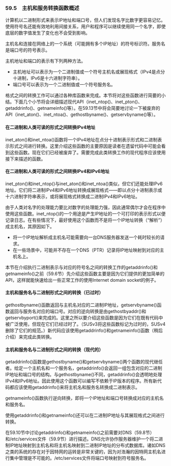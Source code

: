 ### 59.5　主机和服务转换函数概述

计算机以二进制形式来表示IP地址和端口号，但人们发现名字比数字更容易记忆。使用符号名还能有效地利用间接关系，用户和程序可以继续使用同一个名字，即使底层的数字值发生了变化也不会受到影响。

主机名和连接在网络上的一个系统（可能拥有多个IP地址）的符号标识符。服务名是端口号的符号表示。

主机地址和端口的表示有下列两种方法。

+ 主机地址可以表示为一个二进制值或一个符号主机名或展现格式（IPv4是点分十进制，IPv6是十六进制字符串）。
+ 端口号可以表示为一个二进制值或一个符号服务名。

格式之间的转换工作可以通过各种库函数来完成。本节将对这些函数进行简要的小结。下面几个小节将会详细描述现代API（inet_ntop()、inet_pton()、getaddrinfo()、getnameinfo()等）。在59.13节中将会简要地讨论一下被废弃的API（inet_aton()、inet_ntoa()、gethostbyname()、getservbyname()等）。

#### 在二进制和人类可读的形式之间转换IPv4地址

inet_aton()和inet_ntoa()函数将一个IPv4地址在点分十进制表示形式和二进制表示形式之间进行转换。这里介绍这些函数的主要原因是读者在遗留代码中可能会看到这些函数。现在它们已经被废弃了。需要完成此类转换工作的现代程序应该使用接下来描述的函数。

#### 在二进制和人类可读的形式之间转换IPv4和IPv6地址

inet_pton()和inet_ntop()与inet_aton()和inet_ntoa()类似，但它们还能处理IPv6地址。它们将二进制IPv4和IPv6地址转换成展现格式——即以点分十进制表示或十六进制字符串表示，或将展现格式转换成二进制IPv4和IPv6地址。

由于人类对名字的处理能力要比对数字的处理能力强，因此通常偶尔才会在程序中使用这些函数。inet_ntop()的一个用途是产生IP地址的一个可打印的表示形式以便记录日志。在有些情况下，最好使用这个函数而不是将一个IP地址转换（“解析”）成主机名，其原因如下。

+ 将一个IP地址解析成主机名可能需要向一台DNS服务器发送一个耗时较长的请求。
+ 在一些场景中，可能并不存在一个DNS（PTR）记录将IP地址映射到对应的主机名上。

本节在介绍执行二进制表示与对应的符号名之间的转换工作的getaddrinfo()和getnameinfo()之前（59.6节）先介绍这些函数主要是因为它们提供的更加简单的API，这样就能快速给出一些正常工作的使用Internet domain socket的例子。

#### 主机和服务名与二进制形式之间的转换（已过时）

gethostbyname()函数返回与主机名对应的二进制IP地址，getservbyname()函数返回与服务名对应的端口号。对应的逆向转换是由gethostbyaddr()和getservbyport()来完成的。这里之所以要介绍这些函数是因为它们在既有代码中被广泛使用，但现在它们已经过时了。（SUSv3将这些函数标记为过时的，SUSv4删除了它们的规范。）新代码应该使用getaddrinfo()和getnameinfo()函数（稍后介绍）来完成此类转换。

#### 主机和服务名与二进制形式之间的转换（现代的）

getaddrinfo()函数是gethostbyname()和getservbyname()两个函数的现代继任者。给定一个主机名和一个服务名，getaddrinfo()会返回一组包含对应的二进制IP地址和端口号的结构。与gethostbyname()不同，getaddrinfo()会透明地处理IPv4和IPv6地址。因此使用这个函数可以编写不依赖于IP版本的程序。所有新代码都应该使用getaddrinfo()来将主机名和服务名转换成二进制表示。

getnameinfo()函数执行逆向转换，即将一个IP地址和端口号转换成对应的主机名和服务名。

使用getaddrinfo()和getnameinfo()还可以在二进制IP地址与其展现格式之间进行转换。

在59.10节中讨论getaddrinfo()和getnameinfo()之前需要对DNS（59.8节）和/etc/services文件（59.9节）进行描述。DNS允许协作服务器维护一个将二进制IP地址映射到主机名和将主机名映射到二进制IP地址的分布式数据库。诸如DNS之类的系统的存在对于因特网的运转是非常关键的，因为对浩瀚的因特网主机名进行集中管理是不可能的。/etc/services文件将端口号映射到符号服务名。

